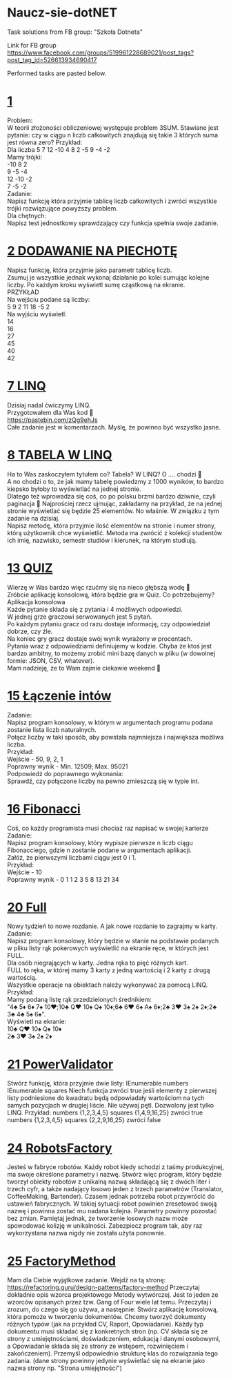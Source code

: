 # Naucz-sie-dotNET
Task solutions from FB group: "Szkoła Dotneta"

Link for FB group
https://www.facebook.com/groups/519961228689021/post_tags?post_tag_id=526613934690417

Performed tasks are pasted below.

# [1](https://github.com/Adamuswro/Naucz-sie-dotNET/tree/master/TaskSolutions/TaskSolutions)
Problem:  
W teorii złożoności obliczeniowej występuje problem 3SUM. Stawiane jest pytanie: czy w ciągu n liczb całkowitych znajdują się takie 3 których suma jest równa zero?
Przykład:  
Dla liczba 5 7 12 -10 4 8 2 -5 9 -4 -2  
Mamy trójki:  
-10 8 2  
9 -5 -4  
12 -10 -2  
7 -5 -2  
Zadanie:  
Napisz funkcję która przyjmie tablicę liczb całkowitych i zwróci wszystkie trójki rozwiązujące powyższy problem.  
Dla chętnych:  
Napisz test jednostkowy sprawdzający czy funkcja spełnia swoje zadanie.  

# [2 DODAWANIE NA PIECHOTĘ](https://github.com/Adamuswro/Naucz-sie-dotNET/tree/master/TaskSolutions/2)
Napisz funkcję, która przyjmie jako parametr tablicę liczb.  
Zsumuj je wszystkie jednak wykonaj działanie po kolei sumując kolejne liczby. Po każdym kroku wyświetl sumę cząstkową na ekranie.  
PRZYKŁAD  
Na wejściu podane są liczby:  
5 9 2 11 18 -5 2  
Na wyjściu wyświetl:  
14  
16  
27  
45  
40  
42  

# [7 LINQ](https://github.com/Adamuswro/Naucz-sie-dotNET/tree/master/TaskSolutions/7)
Dzisiaj nadal ćwiczymy LINQ.  
Przygotowałem dla Was kod 🙂  
https://pastebin.com/zQg9ehJs  
Całe zadanie jest w komentarzach. Myślę, że powinno być wszystko jasne.  

# [8 TABELA W LINQ](https://github.com/Adamuswro/Naucz-sie-dotNET/tree/master/TaskSolutions/8%20TABLE%20IN%20LINQ)
Ha to Was zaskoczyłem tytułem co? Tabela? W LINQ? O .... chodzi 🙂  
A no chodzi o to, że jak mamy tabelę powiedzmy z 1000 wyników, to bardzo kiepsko byłoby to wyświetlać na jednej stronie.  
Dlatego też wprowadza się coś, co po polsku brzmi bardzo dziwnie, czyli paginacja 🙂 Najprościej rzecz ujmując, zakładamy na przykład, że na jednej stronie wyświetlać się będzie 25 elementów. No właśnie. W związku z tym zadanie na dzisiaj.  
Napisz metodę, która przyjmie ilość elementów na stronie i numer strony, którą użytkownik chce wyświetlić. Metoda ma zwrócić z kolekcji studentów ich imię, nazwisko, semestr studiów i kierunek, na którym studiują.  

# [13 QUIZ](https://github.com/Adamuswro/Naucz-sie-dotNET/tree/master/TaskSolutions/13%20QUIZ)
Wierzę w Was bardzo więc rzućmy się na nieco głębszą wodę 🙂  
Zróbcie aplikację konsolową, która będzie gra w Quiz. Co potrzebujemy?  
Aplikacja konsolowa  
Każde pytanie składa się z pytania i 4 możliwych odpowiedzi.  
W jednej grze graczowi serwowanych jest 5 pytań.  
Po każdym pytaniu gracz od razu dostaje informację, czy odpowiedział dobrze, czy źle.  
Na koniec gry gracz dostaje swój wynik wyrażony w procentach.  
Pytania wraz z odpowiedziami definiujemy w kodzie. Chyba że ktoś jest bardzo ambitny, to możemy zrobić mini bazę danych w pliku (w dowolnej formie: JSON, CSV, whatever).  
Mam nadzieję, że to Wam zajmie ciekawie weekend 🙂  

# [15 Łączenie intów](https://github.com/Adamuswro/Naucz-sie-dotNET/tree/master/TaskSolutions/15%20INT%20CONNECTION)
Zadanie:  
Napisz program konsolowy, w którym w argumentach programu podana zostanie lista liczb naturalnych.  
Połącz liczby w taki sposób, aby powstała najmniejsza i największa możliwa liczba.  
Przykład:  
Wejście - 50, 9, 2, 1  
Poprawny wynik - Min. 12509; Max. 95021  
Podpowiedź do poprawnego wykonania:  
Sprawdź, czy połączone liczby na pewno zmieszczą się w typie int.  

# [16 Fibonacci](https://github.com/Adamuswro/Naucz-sie-dotNET/tree/master/TaskSolutions/16%20FIBONACCI)
Coś, co każdy programista musi chociaż raz napisać w swojej karierze  
Zadanie:  
Napisz program konsolowy, który wypisze pierwsze n liczb ciągu Fibonacciego, gdzie n zostanie podane w argumentach aplikacji.  
Załóż, że pierwszymi liczbami ciągu jest 0 i 1.  
Przykład:  
Wejście - 10  
Poprawny wynik - 0 1 1 2 3 5 8 13 21 34  

# [20 Full](https://github.com/Adamuswro/Naucz-sie-dotNET/tree/master/TaskSolutions/20Full)
Nowy tydzień to nowe rozdanie. A jak nowe rozdanie to zagrajmy w karty.  
Zadanie:  
Napisz program konsolowy, który będzie w stanie na podstawie podanych w pliku listy rąk pokerowych   wyświetlić na ekranie ręce, w których jest FULL.  
Dla osób niegrających w karty. Jedna ręka to pięć różnych kart.  
FULL to ręka, w której mamy 3 karty z jedną wartością i 2 karty z drugą wartością.  
Wszystkie operacje na obiektach należy wykonywać za pomocą LINQ.  
Przykład:  
Mamy podaną listę rąk przedzielonych średnikiem:  
"4♣ 5♦ 6♦ 7♠ 10♥;10♣ Q♥ 10♠ Q♠ 10♦;6♣ 6♥ 6♠ A♠ 6♦;2♣ 3♥ 3♠ 2♠ 2♦;2♣ 3♣ 4♣ 5♠ 6♠".  
Wyświetl na ekranie:  
10♣ Q♥ 10♠ Q♠ 10♦  
2♣ 3♥ 3♠ 2♠ 2♦  

# [21 PowerValidator](https://github.com/Adamuswro/Naucz-sie-dotNET/tree/master/TaskSolutions/21PowerValidator)
Stwórz funkcję, która przyjmie dwie listy:
IEnumerable<int> numbers
IEnumerable<int> squares
Niech funkcja zwróci true jeśli elementy z pierwszej listy podniesione do kwadratu będą odpowiadały wartościom na tych samych pozycjach w drugiej liście.
Nie używaj pętl. Dozwolony jest tylko LINQ.
Przykład:
numbers {1,2,3,4,5} squares {1,4,9,16,25}
zwróci true
numbers {1,2,3,4,5} squares {2,2,9,16,25}
zwróci false

# [24 RobotsFactory](https://github.com/Adamuswro/Naucz-sie-dotNET/tree/master/TaskSolutions/24RobotsFactory)
Jesteś w fabryce robotów. Każdy robot kiedy schodzi z taśmy produkcyjnej, ma swoje określone parametry i nazwę.
Stwórz więc program, który będzie tworzył obiekty robotów z unikalną nazwą składającą się z dwóch liter i trzech cyfr, a także nadający losowo jeden z trzech parametrów (Translator, CoffeeMaking, Bartender).
Czasem jednak potrzeba robot przywrócić do ustawień fabrycznych. W takiej sytuacji robot powinien zresetować swoją nazwę i powinna zostać mu nadana kolejna. Parametry powinny pozostać bez zmian.
Pamiętaj jednak, że tworzenie losowych nazw może spowodować kolizję w unikalności. Zabezpiecz program tak, aby raz wykorzystana nazwa nigdy nie została użyta ponownie.

# [25 FactoryMethod](https://github.com/Adamuswro/Naucz-sie-dotNET/tree/master/TaskSolutions/25FactoryMethod)
Mam dla Ciebie wyjątkowe zadanie. Wejdź na tą stronę: https://refactoring.guru/design-patterns/factory-method
Przeczytaj dokładnie opis wzorca projektowego Metody wytwórczej. Jest to jeden ze wzorców opisanych przez tzw. Gang of Four wiele lat temu.
Przeczytaj i zrozum, do czego się go używa, a następnie:
Stwórz aplikację konsolową, która pomoże w tworzeniu dokumentów. Chcemy tworzyć dokumenty różnych typów (jak na przykład CV, Raport, Opowiadanie). Każdy typ dokumentu musi składać się z konkretnych stron (np. CV składa się ze strony z umiejętnościami, doświadczeniem, edukacją i danymi osobowymi, a Opowiadanie składa się ze strony ze wstępem, rozwinięciem i zakończeniem).
Przemyśl odpowiednio strukturę klas do rozwiązania tego zadania.
(dane strony powinny jedynie wyświetlać się na ekranie jako nazwa strony np. "Strona umiejętności")
